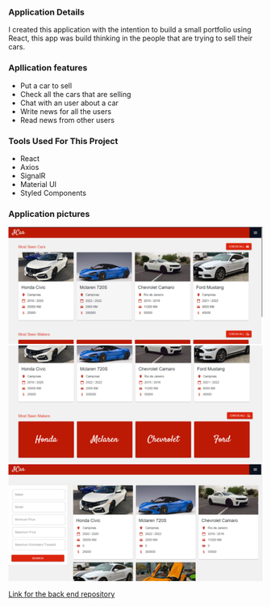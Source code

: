 ### Application Details
I created this application with the intention to build a small portfolio using React, this app was build thinking in the people that are trying to sell their cars.

### Apllication features
- Put a car to sell
- Check all the cars that are selling
- Chat with an user about a car
- Write news for all the users
- Read news from other users

### Tools Used For This Project
- React
- Axios
- SignalR
- Material UI
- Styled Components

### Application pictures
<img src="./.github/screenshot_1.png" />
<img src="./.github/screenshot_2.png" />
<img src="./.github/screenshot_3.png" />

[Link for the back end repository](https://github.com/Gustavo-tech/ICar-Services)
